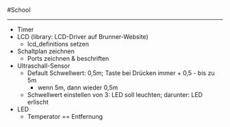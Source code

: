 #School 

---
- Timer
- LCD (library: LCD-Driver auf Brunner-Website)
	- lcd_definitions setzen
- Schaltplan zeichnen
	- Ports zeichnen & beschriften
- Ultraschall-Sensor
	- Default Schwellwert: 0,5m; Taste bei Drücken immer + 0,5 - bis zu 5m 
		- wenn 5m, dann wieder 0,5m
	- Schwellwert einstellen von 3: LED soll leuchten; darunter: LED erlischt
- LED
	- Temperator == Entfernung

